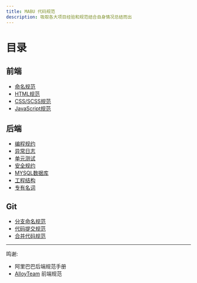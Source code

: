 ```yaml
---
title: MABU 代码规范
description: 吸取各大项目经验和规范结合自身情况总结而出
---
```


# 目录

## 前端

* [命名规范](./frontend/namingRules)
* [HTML规范](./frontend/HTML/)
* [CSS/SCSS规范](./frontend/CSS_SCSS/)
* [JavaScript规范](./frontend/JavaScript/)

## 后端

* [编程规约](./backend/ProgramRules/)
* [异常日志](./backend/ExceptionLog/)
* [单元测试](./backend/UnitTest/)
* [安全规约](./backend/SafetyRules/)
* [MYSQL数据库](./backend/MysqlDatabase/)
* [工程结构](./backend/EngineeringStructure/)
* [专有名词](./backend/ProperNoun/)

## Git

* [分支命名规范](./gitend/git/#分支命名)
* [代码提交规范](./gitend/git/#提交)
* [合并代码规范](./gitend/git/#合并主分支)

----
鸣谢:
* 阿里巴巴后端规范手册
* [AlloyTeam](http://alloyteam.github.io/CodeGuide/) 前端规范